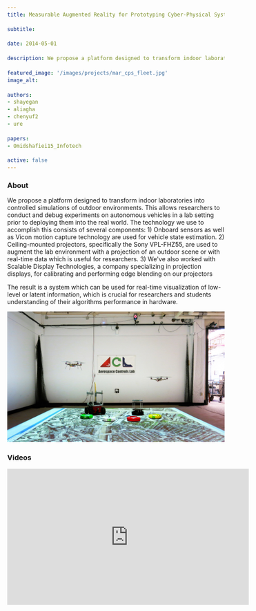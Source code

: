 ```yaml
---
title: Measurable Augmented Reality for Prototyping Cyber-Physical Systems (MAR-CPS) 

subtitle:

date: 2014-05-01

description: We propose a platform designed to transform indoor laboratories into controlled simulations of outdoor environments.

featured_image: '/images/projects/mar_cps_fleet.jpg'
image_alt: 

authors:
- shayegan
- aliagha
- chenyuf2
- ure

papers:
- Omidshafiei15_Infotech

active: false
---
```


### About

We propose a platform designed to transform indoor laboratories into controlled simulations of outdoor environments. This allows researchers to conduct and debug experiments on autonomous vehicles in a lab setting prior to deploying them into the real world. The technology we use to accomplish this consists of several components: 1) Onboard sensors as well as Vicon motion capture technology are used for vehicle state estimation. 2) Ceiling-mounted projectors, specifically the Sony VPL-FHZ55, are used to augment the lab environment with a projection of an outdoor scene or with real-time data which is useful for researchers. 3) We've also worked with Scalable Display Technologies, a company specializing in projection displays, for calibrating and performing edge blending on our projectors

The result is a system which can be used for real-time visualization of low-level or latent information, which is crucial for researchers and students understanding of their algorithms performance in hardware.

![](/images/projects/mar_cps_fleet.jpg)

### Videos

<iframe width="560" height="315" src="https://www.youtube.com/embed/rmUtbwFV9jU" frameborder="0" allow="accelerometer; autoplay; encrypted-media; gyroscope; picture-in-picture" allowfullscreen></iframe>